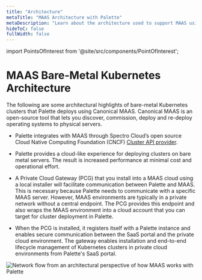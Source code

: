 ```yaml
---
title: "Architecture"
metaTitle: "MAAS Architecture with Palette"
metaDescription: "Learn about the architecture used to support MAAS using Palette"
hideToC: false
fullWidth: false
---
```





import PointsOfInterest from '@site/src/components/PointOfInterest';

# MAAS Bare-Metal Kubernetes Architecture

The following are some architectural highlights of bare-metal Kubernetes clusters that Palette deploys using Canonical MAAS. Canonical MAAS is an open-source tool that lets you discover, commission, deploy and re-deploy operating systems to physical servers.
<br />

- Palette integrates with MAAS through Spectro Cloud’s open source Cloud Native Computing Foundation (CNCF) [Cluster API provider](https://github.com/spectrocloud/cluster-api-provider-maas).


- Palette provides a cloud-like experience for deploying clusters on bare metal servers. The result is increased performance at minimal cost and operational effort.


- A Private Cloud Gateway (PCG) that you install into a MAAS cloud using a local installer will facilitate communication between Palette and MAAS. This is necessary because Palette needs to communicate with a specific MAAS server. However, MAAS environments are typically in a private network without a central endpoint. The PCG provides this endpoint and also wraps the MAAS environment into a cloud account that you can target for cluster deployment in Palette.  


- When the PCG is installed, it registers itself with a Palette instance and enables secure communication between the SaaS portal and the private cloud environment. The gateway enables installation and end-to-end lifecycle management of Kubernetes clusters in private cloud environments from Palette's SaaS portal.

![Network flow from an architectural perspective of how MAAS works with Palette](/assets/docs/images/maas_cluster_architecture.png)


